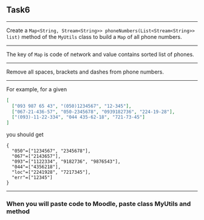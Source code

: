 ## Task6

---
Create a `Map<String, Stream<String>> phoneNumbers(List<Stream<String>> list)` method 
of the `MyUtils` class to build a `Map` of all phone numbers.

---
The key of `Map` is code of network and value contains sorted list of phones.

---
Remove all spaces, brackets and dashes from phone numbers.

---
For example, for a given
```JSON
[
  ["093 987 65 43", "(050)1234567", "12-345"], 
  ["067-21-436-57", "050-2345678", "0939182736", "224-19-28"], 
  ["(093)-11-22-334", "044 435-62-18", "721-73-45"]
]
```
you should get
```
{
  "050"=["1234567", "2345678"], 
  "067"=["2143657"], 
  "093"=["1122334", "9182736", "9876543"], 
  "044"=["4356218"], 
  "loc"=["2241928", "7217345"], 
  "err"=["12345"]
}
```

---
### When you will paste code to Moodle, paste class MyUtils and method
